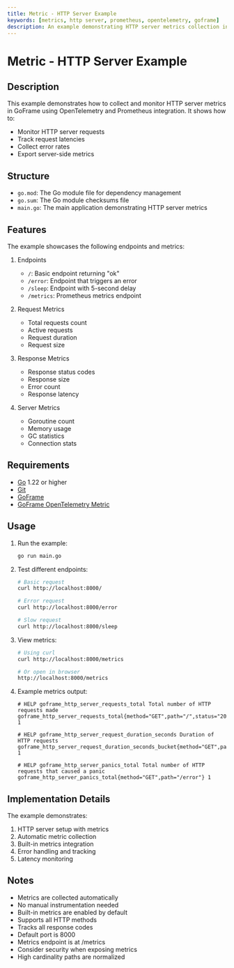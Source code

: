 ```yaml
---
title: Metric - HTTP Server Example
keywords: [metrics, http server, prometheus, opentelemetry, goframe]
description: An example demonstrating HTTP server metrics collection in GoFrame
---
```


# Metric - HTTP Server Example

## Description

This example demonstrates how to collect and monitor HTTP server metrics in GoFrame using OpenTelemetry and Prometheus integration. It shows how to:
- Monitor HTTP server requests
- Track request latencies
- Collect error rates
- Export server-side metrics

## Structure

- `go.mod`: The Go module file for dependency management
- `go.sum`: The Go module checksums file
- `main.go`: The main application demonstrating HTTP server metrics

## Features

The example showcases the following endpoints and metrics:
1. Endpoints
   - `/`: Basic endpoint returning "ok"
   - `/error`: Endpoint that triggers an error
   - `/sleep`: Endpoint with 5-second delay
   - `/metrics`: Prometheus metrics endpoint

2. Request Metrics
   - Total requests count
   - Active requests
   - Request duration
   - Request size

3. Response Metrics
   - Response status codes
   - Response size
   - Error count
   - Response latency

4. Server Metrics
   - Goroutine count
   - Memory usage
   - GC statistics
   - Connection stats

## Requirements

- [Go](https://golang.org/dl/) 1.22 or higher
- [Git](https://git-scm.com/downloads)
- [GoFrame](https://goframe.org)
- [GoFrame OpenTelemetry Metric](https://github.com/gogf/gf/tree/master/contrib/metric/otelmetric)

## Usage

1. Run the example:
   ```bash
   go run main.go
   ```

2. Test different endpoints:
   ```bash
   # Basic request
   curl http://localhost:8000/
   
   # Error request
   curl http://localhost:8000/error
   
   # Slow request
   curl http://localhost:8000/sleep
   ```

3. View metrics:
   ```bash
   # Using curl
   curl http://localhost:8000/metrics
   
   # Or open in browser
   http://localhost:8000/metrics
   ```

4. Example metrics output:
   ```
   # HELP goframe_http_server_requests_total Total number of HTTP requests made
   goframe_http_server_requests_total{method="GET",path="/",status="200"} 1
   
   # HELP goframe_http_server_request_duration_seconds Duration of HTTP requests
   goframe_http_server_request_duration_seconds_bucket{method="GET",path="/sleep",status="200",le="5.0"} 1
   
   # HELP goframe_http_server_panics_total Total number of HTTP requests that caused a panic
   goframe_http_server_panics_total{method="GET",path="/error"} 1
   ```

## Implementation Details

The example demonstrates:
1. HTTP server setup with metrics
2. Automatic metric collection
3. Built-in metrics integration
4. Error handling and tracking
5. Latency monitoring

## Notes

- Metrics are collected automatically
- No manual instrumentation needed
- Built-in metrics are enabled by default
- Supports all HTTP methods
- Tracks all response codes
- Default port is 8000
- Metrics endpoint is at /metrics
- Consider security when exposing metrics
- High cardinality paths are normalized
